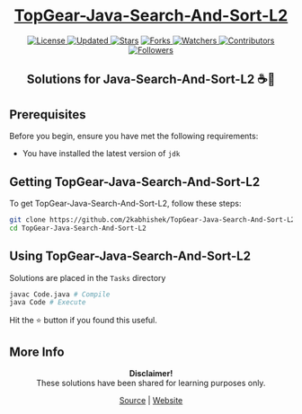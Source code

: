 <div align = "center">

<h1><a href="https://2kabhishek.github.io/TopGear-Java-Search-And-Sort-L2">TopGear-Java-Search-And-Sort-L2</a></h1>

<a href="https://github.com/2KAbhishek/TopGear-Java-Search-And-Sort-L2/blob/master/LICENSE">
<img alt="License" src="https://img.shields.io/github/license/2kabhishek/TopGear-Java-Search-And-Sort-L2?style=plastic&color=white&label=License"> </a>

<a href="https://github.com/2KAbhishek/TopGear-Java-Search-And-Sort-L2/pulse">
<img alt="Updated" src="https://img.shields.io/github/last-commit/2kabhishek/TopGear-Java-Search-And-Sort-L2?style=plastic&color=e30724&label=Updated"> </a>

<a href="https://github.com/2KAbhishek/TopGear-Java-Search-And-Sort-L2/stargazers">
<img alt="Stars" src="https://img.shields.io/github/stars/2kabhishek/TopGear-Java-Search-And-Sort-L2?style=plastic&color=00d451&label=Stars"></a>

<a href="https://github.com/2KAbhishek/TopGear-Java-Search-And-Sort-L2/network/members">
<img alt="Forks" src="https://img.shields.io/github/forks/2kabhishek/TopGear-Java-Search-And-Sort-L2?style=plastic&color=1688f0&label=Forks"> </a>

<a href="https://github.com/2KAbhishek/TopGear-Java-Search-And-Sort-L2/watchers">
<img alt="Watchers" src="https://img.shields.io/github/watchers/2kabhishek/TopGear-Java-Search-And-Sort-L2?style=plastic&color=ff5500&label=Watchers"> </a>

<a href="https://github.com/2KAbhishek/TopGear-Java-Search-And-Sort-L2/graphs/contributors">
<img alt="Contributors" src="https://img.shields.io/github/contributors/2kabhishek/TopGear-Java-Search-And-Sort-L2?style=plastic&color=f0f&label=Contributors"> </a>

<a href="https://github.com/2KAbhishek?tab=followers">
<img alt="Followers" src="https://img.shields.io/github/followers/2kabhishek?color=222&style=plastic&label=Followers"> </a>

<h2>Solutions for Java-Search-And-Sort-L2 ☕🔎</h2>

</div>

## Prerequisites

Before you begin, ensure you have met the following requirements:

- You have installed the latest version of `jdk`

## Getting TopGear-Java-Search-And-Sort-L2

To get TopGear-Java-Search-And-Sort-L2, follow these steps:

```bash
git clone https://github.com/2kabhishek/TopGear-Java-Search-And-Sort-L2
cd TopGear-Java-Search-And-Sort-L2
```

## Using TopGear-Java-Search-And-Sort-L2

Solutions are placed in the `Tasks` directory

```bash
javac Code.java # Compile
java Code # Execute
```

Hit the ⭐ button if you found this useful.

## More Info

<div align="center">

<strong>Disclaimer!</strong><br>
These solutions have been shared for learning purposes only. <br>

<a href="https://github.com/2KAbhishek/TopGear-Java-Search-And-Sort-L2">Source</a> |
<a href="https://2kabhishek.github.io/TopGear-Java-Search-And-Sort-L2">Website</a>

</div>

